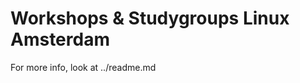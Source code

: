 Workshops & Studygroups Linux Amsterdam
=====================================

For more info, look at ../readme.md
